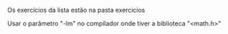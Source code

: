 Os exercícios da lista estão na pasta exercicios

Usar o parâmetro "-lm" no compilador onde tiver a biblioteca "<math.h>"
